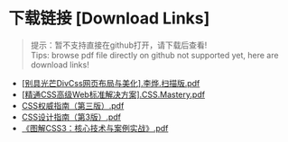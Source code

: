 # 下载链接 [Download Links]

> 提示：暂不支持直接在github打开，请下载后查看!<br>
> Tips: browse pdf file directly on github not supported yet, here are download links!

- [[别具光芒DivCss网页布局与美化].李烨.扫描版.pdf](https://raw.githubusercontent.com/johnnynode/ebooks-css/master/[别具光芒DivCss网页布局与美化].李烨.扫描版.pdf)
- [[精通CSS高级Web标准解决方案].CSS.Mastery.pdf](https://raw.githubusercontent.com/johnnynode/ebooks-css/master/[精通CSS高级Web标准解决方案].CSS.Mastery.pdf)
- [CSS权威指南（第三版）.pdf](https://raw.githubusercontent.com/johnnynode/ebooks-css/master/CSS权威指南（第三版）.pdf)
- [CSS设计指南（第3版）.pdf](https://raw.githubusercontent.com/johnnynode/ebooks-css/master/CSS设计指南（第3版）.pdf)
- [《图解CSS3：核心技术与案例实战》.pdf](https://raw.githubusercontent.com/johnnynode/ebooks-css/master/《图解CSS3：核心技术与案例实战》.pdf)